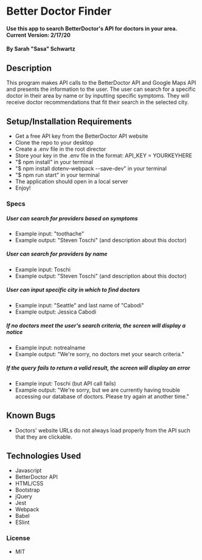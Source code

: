 # Better Doctor Finder

#### Use this app to search BetterDoctor's API for doctors in your area. Current Version: 2/17/20

#### By Sarah "Sasa" Schwartz

## Description

This program makes API calls to the BetterDoctor API and Google Maps API and presents the information to the user. The user can search for a specific doctor in their area by name or by inputting specific symptoms. They will receive doctor recommendations that fit their search in the selected city.

## Setup/Installation Requirements

- Get a free API key from the BetterDoctor API website
- Clone the repo to your desktop
- Create a .env file in the root director
- Store your key in the .env file in the format: API_KEY = YOURKEYHERE
- "\$ npm install" in your terminal
- "\$ npm install dotenv-webpack --save-dev" in your terminal
- "\$ npm run start" in your terminal
- The application should open in a local server
- Enjoy!

### Specs

##### User can search for providers based on symptoms

- Example input: "toothache"
- Example output: "Steven Toschi" (and description about this doctor)

##### User can search for providers by name

- Example input: Toschi
- Example output: "Steven Toschi" (and description about this doctor)

##### User can input specific city in which to find doctors

- Example input: "Seattle" and last name of "Cabodi"
- Example output: Jessica Cabodi

##### If no doctors meet the user's search criteria, the screen will display a notice

- Example input: notrealname
- Example output: "We're sorry, no doctors met your search criteria."

##### If the query fails to return a valid result, the screen will display an error

- Example input: Toschi (but API call fails)
- Example output: "We're sorry, but we are currently having trouble accessing our database of doctors. Please try again at another time."

## Known Bugs

- Doctors' website URLs do not always load properly from the API such that they are clickable.

## Technologies Used

- Javascript
- BetterDoctor API
- HTML/CSS
- Bootstrap
- jQuery
- Jest
- Webpack
- Babel
- ESlint

### License

- MIT
